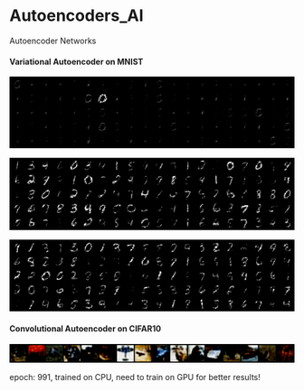 # Autoencoders_AI
Autoencoder Networks

#### Variational Autoencoder on MNIST
  <p align="center">
    <img src="https://github.com/OakLake/Autoencoders_AI/blob/master/imgs/vae_img_0.png"/>
  </p>
  <p align="center">
    <img src="https://github.com/OakLake/Autoencoders_AI/blob/master/imgs/vae_img_380.png"/>
  </p>
  <p align="center">
    <img src="https://github.com/OakLake/Autoencoders_AI/blob/master/imgs/vae_img_990.png"/>
  </p>


#### Convolutional Autoencoder on CIFAR10

  <p align="center">
    <img scale="2" src="https://github.com/OakLake/Autoencoders_AI/blob/master/imgs/cae_img_991.png"/>
  </p>
  
epoch: 991, trained on CPU, need to train on GPU for better results!
